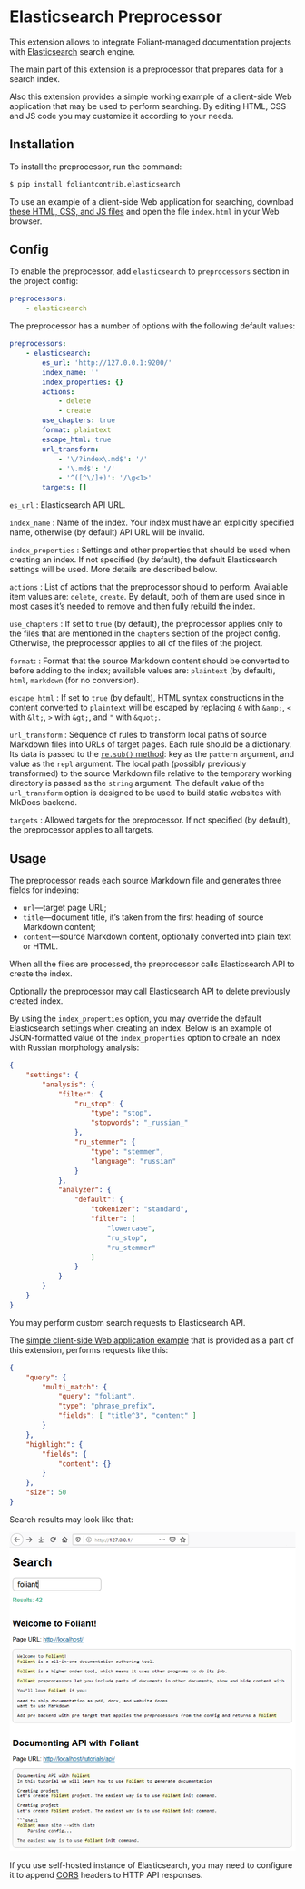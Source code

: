 # Elasticsearch Preprocessor

This extension allows to integrate Foliant-managed documentation projects with [Elasticsearch](https://www.elastic.co/guide/en/elasticsearch/reference/current/elasticsearch-intro.html) search engine.

The main part of this extension is a preprocessor that prepares data for a search index.

Also this extension provides a simple working example of a client-side Web application that may be used to perform searching. By editing HTML, CSS and JS code you may customize it according to your needs.

## Installation

To install the preprocessor, run the command:

```bash
$ pip install foliantcontrib.elasticsearch
```

To use an example of a client-side Web application for searching, download [these HTML, CSS, and JS files](https://github.com/foliant-docs/foliantcontrib.elasticsearch/tree/master/webapp_example/) and open the file `index.html` in your Web browser.

## Config

To enable the preprocessor, add `elasticsearch` to `preprocessors` section in the project config:

```yaml
preprocessors:
    - elasticsearch
```

The preprocessor has a number of options with the following default values:

```yaml
preprocessors:
    - elasticsearch:
        es_url: 'http://127.0.0.1:9200/'
        index_name: ''
        index_properties: {}
        actions:
            - delete
            - create
        use_chapters: true
        format: plaintext
        escape_html: true
        url_transform:
            - '\/?index\.md$': '/'
            - '\.md$': '/'
            - '^([^\/]+)': '/\g<1>'
        targets: []
```

`es_url`
:   Elasticsearch API URL.

`index_name`
:   Name of the index. Your index must have an explicitly specified name, otherwise (by default) API URL will be invalid.

`index_properties`
:   Settings and other properties that should be used when creating an index. If not specified (by default), the default Elasticsearch settings will be used. More details are described below.

`actions`
:   List of actions that the preprocessor should to perform. Available item values are: `delete`, `create`. By default, both of them are used since in most cases it’s needed to remove and then fully rebuild the index.

`use_chapters`
:   If set to `true` (by default), the preprocessor applies only to the files that are mentioned in the `chapters` section of the project config. Otherwise, the preprocessor applies to all of the files of the project.

`format`:
:   Format that the source Markdown content should be converted to before adding to the index; available values are: `plaintext` (by default), `html`, `markdown` (for no conversion).

`escape_html`
:   If set to `true` (by default), HTML syntax constructions in the content converted to `plaintext` will be escaped by replacing `&` with `&amp;`, `<` with `&lt;`, `>` with `&gt;`, and `"` with `&quot;`.

`url_transform`
:   Sequence of rules to transform local paths of source Markdown files into URLs of target pages. Each rule should be a dictionary. Its data is passed to the [`re.sub()` method](https://docs.python.org/3/library/re.html#re.sub): key as the `pattern` argument, and value as the `repl` argument. The local path (possibly previously transformed) to the source Markdown file relative to the temporary working directory is passed as the `string` argument. The default value of the `url_transform` option is designed to be used to build static websites with MkDocs backend.

`targets`
:   Allowed targets for the preprocessor. If not specified (by default), the preprocessor applies to all targets.

## Usage

The preprocessor reads each source Markdown file and generates three fields for indexing:

* `url`—target page URL;
* `title`—document title, it’s taken from the first heading of source Markdown content;
* `content`—source Markdown content, optionally converted into plain text or HTML.

When all the files are processed, the preprocessor calls Elasticsearch API to create the index.

Optionally the preprocessor may call Elasticsearch API to delete previously created index.

By using the `index_properties` option, you may override the default Elasticsearch settings when creating an index. Below is an example of JSON-formatted value of the `index_properties` option to create an index with Russian morphology analysis:

```json
{
    "settings": {
        "analysis": {
            "filter": {
                "ru_stop": {
                    "type": "stop",
                    "stopwords": "_russian_"
                },
                "ru_stemmer": {
                    "type": "stemmer",
                    "language": "russian"
                }
            },
            "analyzer": {
                "default": {
                    "tokenizer": "standard",
                    "filter": [
                        "lowercase",
                        "ru_stop",
                        "ru_stemmer"
                    ]
                }
            }
        }
    }
}
```

You may perform custom search requests to Elasticsearch API.

The [simple client-side Web application example](https://github.com/foliant-docs/foliantcontrib.elasticsearch/tree/master/webapp_example/) that is provided as a part of this extension, performs requests like this:

```json
{
    "query": {
        "multi_match": {
            "query": "foliant",
            "type": "phrase_prefix",
            "fields": [ "title^3", "content" ]
        }
    },
    "highlight": {
        "fields": {
            "content": {}
        }
    },
    "size": 50
}
```

Search results may look like that:

![Search Results](https://raw.githubusercontent.com/foliant-docs/foliantcontrib.elasticsearch/develop/foliant_elasticsearch.png)

If you use self-hosted instance of Elasticsearch, you may need to configure it to append [CORS](https://developer.mozilla.org/en-US/docs/Web/HTTP/CORS) headers to HTTP API responses.
